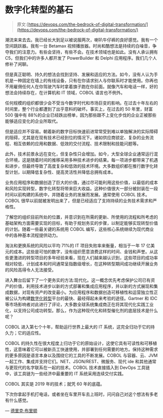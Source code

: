 # 数字化转型的基石

> 原文:[https://devops.com/the-bedrock-of-digital-transformation/](https://devops.com/the-bedrock-of-digital-transformation/)

潮流来来去去。我已经长大到足以被说服两次，喇叭牛仔裤的良好感觉。我有一个空间跳跃器。我有一台 Betamax 视频播放器。时尚和酷想法是持续的白噪音，争夺我们的注意力。有些会坚持，有些不会。在技术领域也是如此。没有人承认拥有 C5，但我们中的许多人都开发了 PowerBuilder 和 Delphi 应用程序。我们几个人修补了闲聊。

但是真正聪明、持久的想法会找到坚持、发展和适应的方法。如今，没有人认为手机是一种固定在墙上的有线设备，只有在你请求别人与你联系时才能使用。你再也不用雇佣任何人在你驾驶汽车时拿着旗子跑在你前面。就像汽车和电话一样，好的想法会持续存在，在计算机和 IT 领域，COBOL 语言也不例外。

任何规模的组织都很少会不受当今数字时代和市场巨变的影响。在过去十年左右的时间里，整个行业都遭到了出乎意料的破坏。事实上，在过去的 50 年里，财富 500 强中有 88%的企业已经跌出榜单，因为那些跟不上变化步伐的企业正被那些能够适应变化的企业所取代。

但是适应并不容易。朝着新的数字目标快速前进常常受到难以单独解决的实际障碍的阻碍，尤其是在现有技术已经到位的情况下。诸如供应商锁定、复杂的业务流程、相互依赖的应用和数据、低效的交付流程、技术限制和技能问题等。

此外，技术前景永远在变化，但复杂性只会增加。如今，大型全球企业通常运行混合环境，这是随着时间的推移采用多种技术进步的结果。每一项进步都带来了机遇和进步，但最终导致了高度复杂和低效的技术环境。大多数组织都在推行数字化转型计划，以期降低复杂性、提高灵活性并降低总拥有成本。

业务应用程序和数据创造了巨大的价值，通过尽可能利用这些价值，以最低的成本和风险实现转型，数字化转型将带来巨大收益。这种价值很大一部分被封装在一段时间以前构建的系统中，并随着业务的发展而发展。通常使用 COBOL 技术。COBOL 很早以前就被发明出来了，但是已经适应了支持持续的业务技术需求和严格性。

了解您的组织目前所处的位置，并意识到在所需的更新、所使用的流程和所考虑的基础架构方面需要实现的目标，有助于规划务实的步骤，以制定能够实现转型价值的计划。随着一些最关键的系统用 COBOL 编写，这些核心系统继续为现代商业中的各种基本流程提供动力。

淘汰和更换系统的风险以平均 71%的 IT 项目失败率来衡量，相当于一年 17 亿美元的成本。这些是可怕的数字，没有组织愿意浪费这样的时间、金钱和声誉。从这些更激进的转型项目的多年经验来看，现在人们越来越认识到，这些项目的成功率相对较低，计划成本和时间通常呈指数级增长，在这种转型期间成功继续开展业务的风险高得令人无法接受。

进入舞台后留下了一个更务实的方法:现代化。这一概念优先考虑保护公司已有资产的价值，利用技术进步以新的方式部署和集成应用程序，并以新的方式展现和集成数据，对现有资产的改变最小。为应用程序和数据创造可移植性和运营独立性正被公认为构建[数字化转型](https://devops.com/how-leadership-drives-digital-transformation-success/)平台的最快、最经得起未来考验的途径。Gartner 和 IDC 等市场影响者对此进行了评论，大多数全球系统集成商正在将其现代化实践工业化，以支持公司成功转型。那么，作为这种现代化和转型催化剂的底层技术是什么呢？

COBOL 进入第七个十年，帮助运行世界上最大的 IT 系统，这完全归功于它的持久力；它的适应性。

COBOL 的持久性在很大程度上归功于它的原始设计，这使它具有可读性和可移植性，这意味着它可以被新员工快速使用，并部署到任何需要的地方。保持这种需求的更多原因是语言本身以及围绕它的工具的不断发展。COBOL 与容器、云、JVM 一起工作、集成并支持它们。NET、JSON/REST、微服务、现代 ide 和其他通常与更现代的名字联系在一起的技术。COBOL 技术直接插入到 DevOps 工具链中，该工具链为一些经济中最重要的 IT 系统采用连续交付实践。

COBOL 其实是 2019 年的技术；就凭 60 年的底蕴。

下次你拿起手机打电话，或者坐在车里开车去上班时，问问自己对这个想法有多老有什么感觉。

— [德里克·布里顿](https://devops.com/author/derek-britton/)